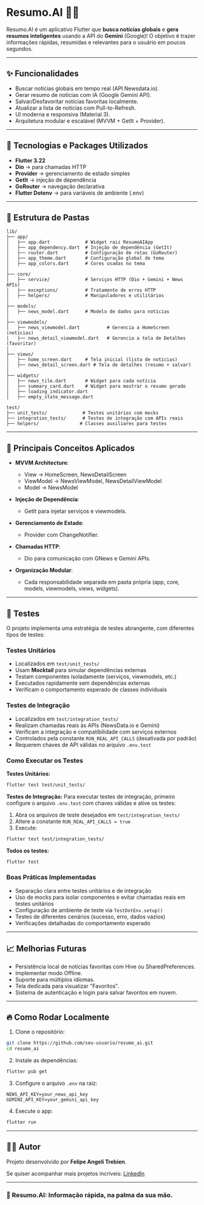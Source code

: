 # Resumo.AI 📰🤖

Resumo.AI é um aplicativo Flutter que **busca notícias globais** e **gera resumos inteligentes** usando a API do **Gemini** (Google)!
O objetivo é trazer informações rápidas, resumidas e relevantes para o usuário em poucos segundos.

---

## ✨ Funcionalidades

- Buscar notícias globais em tempo real (API Newsdata.io).
- Gerar resumo de notícias com IA (Google Gemini API).
- Salvar/Desfavoritar notícias favoritas localmente.
- Atualizar a lista de notícias com Pull-to-Refresh.
- UI moderna e responsiva (Material 3).
- Arquitetura modular e escalável (MVVM + GetIt + Provider).


---

## 🚀 Tecnologias e Packages Utilizados

- **Flutter 3.22**
- **Dio** → para chamadas HTTP
- **Provider** → gerenciamento de estado simples
- **GetIt** → injeção de dependência
- **GoRouter** → navegação declarativa
- **Flutter Dotenv** → para variáveis de ambiente (.env)

---

## 📁 Estrutura de Pastas

```plaintext
lib/
├── app/
│   ├── app.dart             # Widget raiz ResumoAIApp
│   ├── app_dependency.dart  # Injeção de dependência (GetIt)
│   ├── router.dart          # Configuração de rotas (GoRouter)
│   ├── app_theme.dart       # Configuração global de tema
│   ├── app_colors.dart      # Cores usadas no tema
│
├── core/
│   ├── service/             # Serviços HTTP (Dio + Gemini + News APIs)
│   ├── exceptions/          # Tratamento de erros HTTP
│   ├── helpers/             # Manipuladores e utilitários
│
├── models/
│   ├── news_model.dart      # Modelo de dados para notícias
│
├── viewmodels/
│   ├── news_viewmodel.dart          # Gerencia a HomeScreen (notícias)
│   ├── news_detail_viewmodel.dart   # Gerencia a tela de Detalhes (favoritar)
│
├── views/
│   ├── home_screen.dart     # Tela inicial (lista de notícias)
│   ├── news_detail_screen.dart # Tela de detalhes (resumo + salvar)
│
├── widgets/
│   ├── news_tile.dart       # Widget para cada notícia
│   ├── summary_card.dart    # Widget para mostrar o resumo gerado
│   ├── loading_indicator.dart
│   ├── empty_state_message.dart

test/
├── unit_tests/             # Testes unitários com mocks
├── integration_tests/      # Testes de integração com APIs reais
├── helpers/               # Classes auxiliares para testes
```


---

## 📜 Principais Conceitos Aplicados

- **MVVM Architecture**:
  - View → HomeScreen, NewsDetailScreen
  - ViewModel → NewsViewModel, NewsDetailViewModel
  - Model → NewsModel

- **Injeção de Dependência**:
  - GetIt para injetar serviços e viewmodels.

- **Gerenciamento de Estado**:
  - Provider com ChangeNotifier.

- **Chamadas HTTP**:
  - Dio para comunicação com GNews e Gemini APIs.

- **Organização Modular**:
  - Cada responsabilidade separada em pasta própria (app, core, models, viewmodels, views, widgets).

---

## 🧪 Testes

O projeto implementa uma estratégia de testes abrangente, com diferentes tipos de testes:

### Testes Unitários

- Localizados em `test/unit_tests/`
- Usam **Mocktail** para simular dependências externas
- Testam componentes isoladamente (serviços, viewmodels, etc.)
- Executados rapidamente sem dependências externas
- Verificam o comportamento esperado de classes individuais

### Testes de Integração

- Localizados em `test/integration_tests/`
- Realizam chamadas reais às APIs (NewsData.io e Gemini)
- Verificam a integração e compatibilidade com serviços externos
- Controlados pela constante `RUN_REAL_API_CALLS` (desativada por padrão)
- Requerem chaves de API válidas no arquivo `.env.test`

### Como Executar os Testes

**Testes Unitários:**
```bash
flutter test test/unit_tests/
```

**Testes de Integração:**
Para executar testes de integração, primeiro configure o arquivo `.env.test` com chaves válidas e ative os testes:

1. Abra os arquivos de teste desejados em `test/integration_tests/`
2. Altere a constante `RUN_REAL_API_CALLS = true`
3. Execute:
```bash
flutter test test/integration_tests/
```

**Todos os testes:**
```bash
flutter test
```

### Boas Práticas Implementadas

- Separação clara entre testes unitários e de integração
- Uso de mocks para isolar componentes e evitar chamadas reais em testes unitários
- Configuração de ambiente de teste via `TestDotEnv.setup()`
- Testes de diferentes cenários (sucesso, erro, dados vazios)
- Verificações detalhadas do comportamento esperado

---

## 📈 Melhorias Futuras

- Persistência local de notícias favoritas com Hive ou SharedPreferences.
- Implementar modo Offline.
- Suporte para múltiplos idiomas.
- Tela dedicada para visualizar "Favoritos".
- Sistema de autenticação e login para salvar favoritos em nuvem.

---

## 🔥 Como Rodar Localmente

1. Clone o repositório:

```bash
git clone https://github.com/seu-usuario/resumo_ai.git
cd resumo_ai
```

2. Instale as dependências:

```bash
flutter pub get
```

3. Configure o arquivo `.env` na raiz:

```dotenv
NEWS_API_KEY=your_news_api_key
GEMINI_API_KEY=your_gemini_api_key
```

4. Execute o app:

```bash
flutter run
```

---

## 👨‍💻 Autor

Projeto desenvolvido por **Felipe Angeli Trebien**.

Se quiser acompanhar mais projetos incríveis: [LinkedIn](https://www.linkedin.com/in/felipeangeli/)


---

### 🚀 Resumo.AI: Informação rápida, na palma da sua mão.